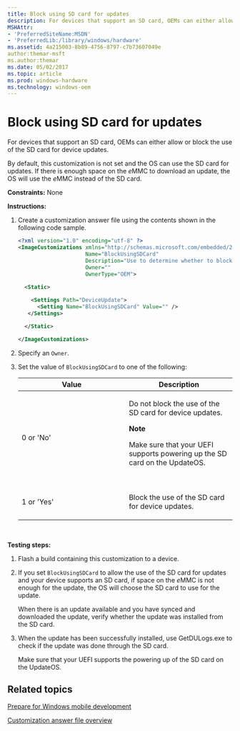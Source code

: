 ```yaml
---
title: Block using SD card for updates
description: For devices that support an SD card, OEMs can either allow or block the use of the SD card for device updates.
MSHAttr:
- 'PreferredSiteName:MSDN'
- 'PreferredLib:/library/windows/hardware'
ms.assetid: 4a215003-8b89-4756-8797-c7b73607049e
author:themar-msft
ms.author:themar
ms.date: 05/02/2017
ms.topic: article
ms.prod: windows-hardware
ms.technology: windows-oem
---
```


# Block using SD card for updates


For devices that support an SD card, OEMs can either allow or block the use of the SD card for device updates.

By default, this customization is not set and the OS can use the SD card for updates. If there is enough space on the *e*MMC to download an update, the OS will use the *e*MMC instead of the SD card.

<a href="" id="constraints---none"></a>**Constraints:** None  

<a href="" id="instructions-"></a>**Instructions:**  
1.  Create a customization answer file using the contents shown in the following code sample.

    ```XML
    <?xml version="1.0" encoding="utf-8" ?>  
    <ImageCustomizations xmlns="http://schemas.microsoft.com/embedded/2004/10/ImageUpdate"  
                         Name="BlockUsingSDCard"  
                         Description="Use to determine whether to block the use of the SD card for device updates."  
                         Owner=""  
                         OwnerType="OEM"> 
      
      <Static>  

        <Settings Path="DeviceUpdate">  
          <Setting Name="BlockUsingSDCard" Value="" />    
       </Settings>  

      </Static>

    </ImageCustomizations>
    ```

2.  Specify an `Owner`.

3.  Set the value of `BlockUsingSDCard` to one of the following:

    <table>
    <colgroup>
    <col width="50%" />
    <col width="50%" />
    </colgroup>
    <thead>
    <tr class="header">
    <th>Value</th>
    <th>Description</th>
    </tr>
    </thead>
    <tbody>
    <tr class="odd">
    <td><p>0 or 'No'</p></td>
    <td><p>Do not block the use of the SD card for device updates.</p>
    <div class="alert">
    <strong>Note</strong>  
    <p>Make sure that your UEFI supports powering up the SD card on the UpdateOS.</p>
    </div>
    <div>
     
    </div></td>
    </tr>
    <tr class="even">
    <td><p>1 or 'Yes'</p></td>
    <td><p>Block the use of the SD card for device updates.</p></td>
    </tr>
    </tbody>
    </table>

     

<a href="" id="testing-steps-"></a>**Testing steps:**  
1.  Flash a build containing this customization to a device.

2.  If you set `BlockUsingSDCard` to allow the use of the SD card for updates and your device supports an SD card, if space on the *e*MMC is not enough for the update, the OS will choose the SD card to use for the update.

    When there is an update available and you have synced and downloaded the update, verify whether the update was installed from the SD card.

3.  When the update has been successfully installed, use GetDULogs.exe to check if the update was done through the SD card.

    Make sure that your UEFI supports the powering up of the SD card on the UpdateOS.

## Related topics

[Prepare for Windows mobile development](https://docs.microsoft.com/en-us/windows-hardware/manufacture/mobile/preparing-for-windows-mobile-development)

[Customization answer file overview](https://docs.microsoft.com/en-us/windows-hardware/customize/mobile/mcsf/customization-answer-file)
